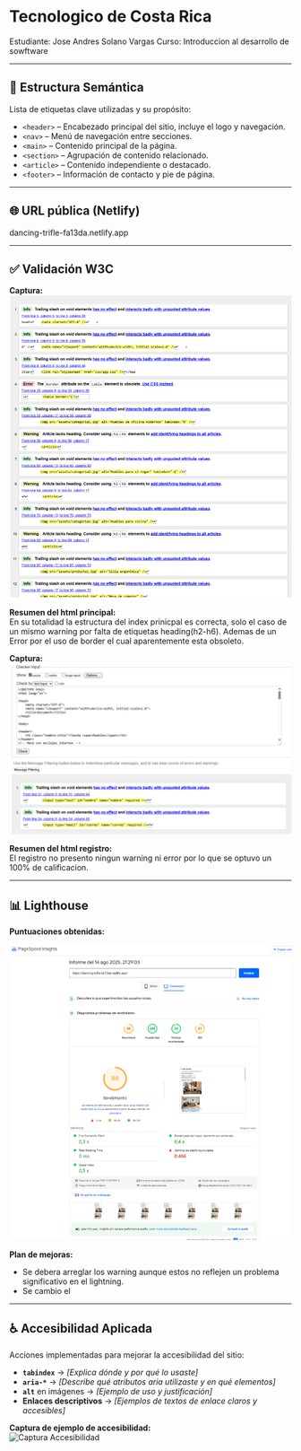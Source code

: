 # Tecnologico de Costa Rica

Estudiante: Jose Andres Solano Vargas
Curso: Introduccion al desarrollo de sowftware

---

## 📑 Estructura Semántica

Lista de etiquetas clave utilizadas y su propósito:

- `<header>` – Encabezado principal del sitio, incluye el logo y navegación.
- `<nav>` – Menú de navegación entre secciones.
- `<main>` – Contenido principal de la página.
- `<section>` – Agrupación de contenido relacionado.
- `<article>` – Contenido independiente o destacado.
- `<footer>` – Información de contacto y pie de página.

---

## 🌐 URL pública (Netlify)

dancing-trifle-fa13da.netlify.app

---

## ✅ Validación W3C

**Captura:**  
![Captura de Validación W3C](assets/W3Cindex1.png)

**Resumen del html principal:**  
En su totalidad la estructura del index prinicpal es correcta, solo el caso de un mismo warning por falta de etiquetas heading(h2-h6). Ademas de un Error por el uso de border el cual aparentemente esta obsoleto.

**Captura:**  
![Captura de Validación W3C](assets/Screenshot%202025-08-14%20212851.png)

**Resumen del html registro:**  
El registro no presento ningun warning ni error por lo que se optuvo un 100% de calificacion.

---

## 📊 Lighthouse

**Puntuaciones obtenidas:**

![Captura Lighthouse](assets/Screenshot%202025-08-14%20214323.png)

**Plan de mejoras:**

- Se debera arreglar los warning aunque estos no reflejen un problema significativo en el lightning.
- Se cambio el

---

## ♿ Accesibilidad Aplicada

Acciones implementadas para mejorar la accesibilidad del sitio:

- **`tabindex`** → _[Explica dónde y por qué lo usaste]_
- **`aria-*`** → _[Describe qué atributos aria utilizaste y en qué elementos]_
- **`alt`** en imágenes → _[Ejemplo de uso y justificación]_
- **Enlaces descriptivos** → _[Ejemplos de textos de enlace claros y accesibles]_

**Captura de ejemplo de accesibilidad:**  
![Captura Accesibilidad](assets/img/accesibilidad.png)
